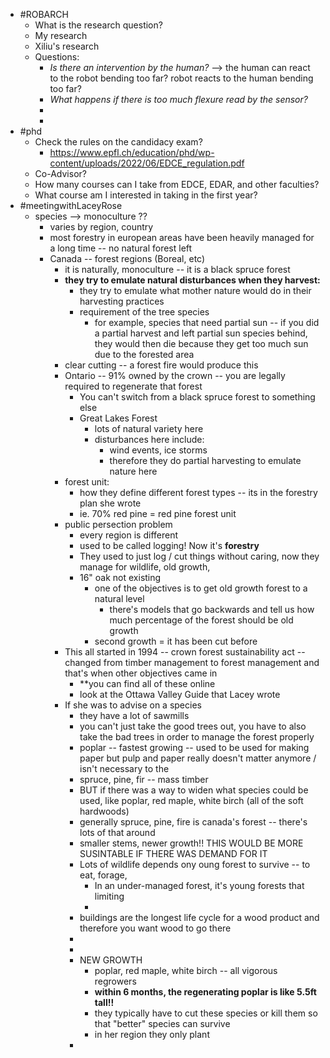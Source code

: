 - #ROBARCH
	- What is the research question?
	- My research
	- Xiliu's research
	- Questions:
		- *Is there an intervention by the human?* --> the human can react to the robot bending too far? robot reacts to the human bending too far?
		- *What happens if there is too much flexure read by the sensor?*
		-
		-
- #phd
	- Check the rules on the candidacy exam?
		- https://www.epfl.ch/education/phd/wp-content/uploads/2022/06/EDCE_regulation.pdf
	- Co-Advisor?
	- How many courses can I take from EDCE, EDAR, and other faculties?
	- What course am I interested in taking in the first year?
- #meetingwithLaceyRose
	- species --> monoculture ??
		- varies by region, country
		- most forestry in european areas have been heavily managed for a long time -- no natural forest left
		- Canada -- forest regions (Boreal, etc)
			- it is naturally, monoculture -- it is a black spruce forest
			- **they try to emulate natural disturbances when they harvest:**
				- they try to emulate what mother nature would do in their harvesting practices
				- requirement of the tree species
					- for example, species that need partial sun -- if you did a partial harvest and left partial sun species behind, they would then die because they get too much sun due to the forested area
			- clear cutting -- a forest fire would produce this
			- Ontario -- 91% owned by the crown -- you are legally required to regenerate that forest
				- You can't switch from a black spruce forest to something else
				- Great Lakes Forest
					- lots of natural variety here
					- disturbances here include:
						- wind events, ice storms
						- therefore they do partial harvesting to emulate nature here
			- forest unit:
				- how they define different forest types -- its in the forestry plan she wrote
				- ie. 70% red pine = red pine forest unit
			- public persection problem
				- every region is different
				- used to be called logging! Now it's **forestry**
				- They used to just log / cut things without caring, now they manage for wildlife, old growth,
				- 16" oak not existing
					- one of the objectives is to get old growth forest to a natural level
						- there's models that go backwards and tell us how much percentage of the forest should be old growth
					- second growth = it has been cut before
			- This all started in 1994 -- crown forest sustainability act -- changed from timber management to forest management and that's when other objectives came in
				- **you can find all of these online
				- look at the Ottawa Valley Guide that Lacey wrote
			- If she was to advise on a species
				- they have a lot of sawmills
				- you can't just take the good trees out, you have to also take the bad trees in order to manage the forest properly
				- poplar -- fastest growing -- used to be used for making paper but pulp and paper really doesn't matter anymore / isn't necessary to the
				- spruce, pine, fir -- mass timber
				- BUT if there was a way to widen what species could be used, like poplar, red maple, white birch (all of the soft hardwoods)
				- generally spruce, pine, fire is canada's forest -- there's lots of that around
				- smaller stems, newer growth!! THIS WOULD BE MORE SUSINTABLE IF THERE WAS DEMAND FOR IT
				- Lots of wildlife depends ony oung forest to survive -- to eat, forage,
					- In an under-managed forest, it's young forests that limiting
					-
				- buildings are the longest life cycle for a wood product and therefore you want wood to go there
				-
				-
				- NEW GROWTH
					- poplar, red maple, white birch -- all vigorous regrowers
					- **within 6 months, the regenerating poplar is like 5.5ft tall!!**
					- they typically have to cut these species or kill them so that "better" species can survive
					- in her region they only plant
				-